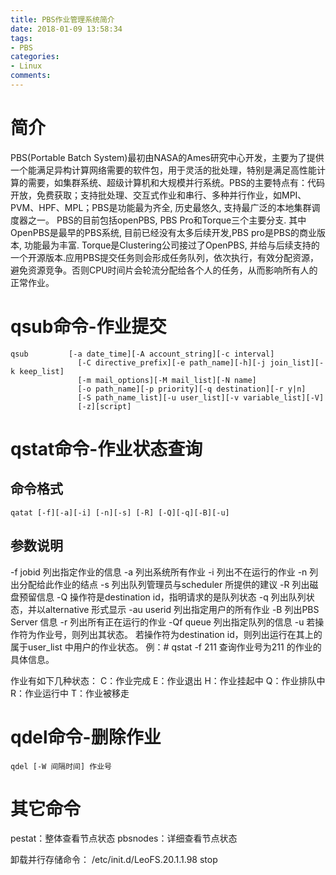 ```yaml
---
title: PBS作业管理系统简介
date: 2018-01-09 13:58:34
tags:
- PBS
categories:
- Linux
comments:
---
```


# 简介
PBS(Portable Batch System)最初由NASA的Ames研究中心开发，主要为了提供一个能满足异构计算网络需要的软件包，用于灵活的批处理，特别是满足高性能计算的需要，如集群系统、超级计算机和大规模并行系统。PBS的主要特点有：代码开放，免费获取；支持批处理、交互式作业和串行、多种并行作业，如MPI、PVM、HPF、MPL；PBS是功能最为齐全, 
历史最悠久, 支持最广泛的本地集群调度器之一。 PBS的目前包括openPBS, PBS Pro和Torque三个主要分支. 其中OpenPBS是最早的PBS系统, 目前已经没有太多后续开发,PBS pro是PBS的商业版本, 功能最为丰富. Torque是Clustering公司接过了OpenPBS, 并给与后续支持的一个开源版本.应用PBS提交任务则会形成任务队列，依次执行，有效分配资源，避免资源竞争。否则CPU时间片会轮流分配给各个人的任务，从而影响所有人的正常作业。

# qsub命令-作业提交
```buildoutcfg
qsub         [-a date_time][-A account_string][-c interval]
               [-C directive_prefix][-e path_name][-h][-j join_list][-k keep_list]
               [-m mail_options][-M mail_list][-N name]
               [-o path_name][-p priority][-q destination][-r y|n]
               [-S path_name_list][-u user_list][-v variable_list][-V]
               [-z][script]
```

# qstat命令-作业状态查询
## 命令格式
```buildoutcfg
qatat [-f][-a][-i] [-n][-s] [-R] [-Q][-q][-B][-u]
```

## 参数说明
-f jobid 列出指定作业的信息
-a 列出系统所有作业
-i 列出不在运行的作业
-n 列出分配给此作业的结点
-s 列出队列管理员与scheduler 所提供的建议
-R 列出磁盘预留信息
-Q 操作符是destination id，指明请求的是队列状态
-q 列出队列状态，并以alternative 形式显示
-au userid 列出指定用户的所有作业
-B 列出PBS Server 信息
-r 列出所有正在运行的作业
-Qf queue 列出指定队列的信息
-u 若操作符为作业号，则列出其状态。
若操作符为destination id，则列出运行在其上的属于user_list 中用户的作业状态。
例：# qstat -f 211 查询作业号为211 的作业的具体信息。

作业有如下几种状态：
C：作业完成
E：作业退出
H：作业挂起中
Q：作业排队中
R：作业运行中
T：作业被移走

# qdel命令-删除作业
```buildoutcfg
qdel [-W 间隔时间] 作业号
```

# 其它命令
pestat：整体查看节点状态
pbsnodes：详细查看节点状态

卸载并行存储命令：
/etc/init.d/LeoFS.20.1.1.98 stop

